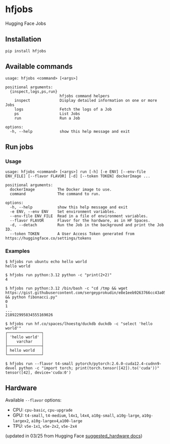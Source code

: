 # hfjobs

Hugging Face Jobs

## Installation

```
pip install hfjobs
```

## Available commands

```
usage: hfjobs <command> [<args>]

positional arguments:
  {inspect,logs,ps,run}
                        hfjobs command helpers
    inspect             Display detailed information on one or more Jobs
    logs                Fetch the logs of a Job
    ps                  List Jobs
    run                 Run a Job

options:
  -h, --help            show this help message and exit
```

## Run jobs

### Usage

```
usage: hfjobs <command> [<args>] run [-h] [-e ENV] [--env-file ENV_FILE] [--flavor FLAVOR] [-d] [--token TOKEN] dockerImage ...

positional arguments:
  dockerImage          The Docker image to use.
  command              The command to run.

options:
  -h, --help           show this help message and exit
  -e ENV, --env ENV    Set environment variables.
  --env-file ENV_FILE  Read in a file of environment variables.
  --flavor FLAVOR      Flavor for the hardware, as in HF Spaces.
  -d, --detach         Run the Job in the background and print the Job ID.
  --token TOKEN        A User Access Token generated from https://huggingface.co/settings/tokens
```

### Examples

```
$ hfjobs run ubuntu echo hello world
hello world
```

```
$ hfjobs run python:3.12 python -c "print(2+2)"
4
```

```
$ hfjobs run python:3.12 /bin/bash -c "cd /tmp && wget https://gist.githubusercontent.com/sergeyprokudin/e8e1eeb9263766cc43a05ab9190442e4/raw/3c34504fd646517aeb15903700f8e9c1f4d6d2e5/fibonacci.py && python fibonacci.py"
0
1
...
218922995834555169026
```

```
$ hfjobs run hf.co/spaces/lhoestq/duckdb duckdb -c "select 'hello world'"
┌───────────────┐
│ 'hello world' │
│    varchar    │
├───────────────┤
│ hello world   │
└───────────────┘
```

```
$ hfjobs run --flavor t4-small pytorch/pytorch:2.6.0-cuda12.4-cudnn9-devel python -c "import torch; print(torch.tensor([42]).to('cuda'))"
tensor([42], device='cuda:0')
```

## Hardware

Available `--flavor` options:

- CPU: `cpu-basic`, `cpu-upgrade`
- GPU: `t4-small`, `t4-medium`, `l4x1`, `l4x4`, `a10g-small`, `a10g-large`, `a10g-largex2`, `a10g-largex4`,`a100-large`
- TPU: `v5e-1x1`, `v5e-2x2`, `v5e-2x4`

(updated in 03/25 from Hugging Face [suggested_hardware docs](https://huggingface.co/docs/hub/en/spaces-config-reference))
